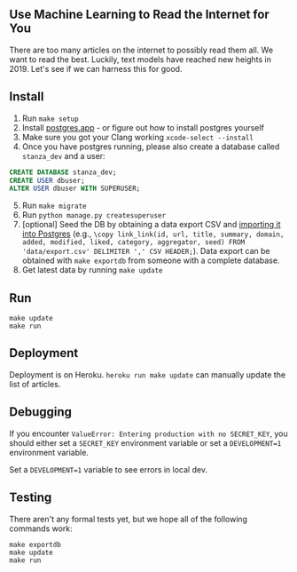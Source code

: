 ## Use Machine Learning to Read the Internet for You

There are too many articles on the internet to possibly read them all. We want to read the best. Luckily, text models have reached new heights in 2019. Let's see if we can harness this for good.

## Install

1. Run `make setup`
2. Install [postgres.app](https://postgresapp.com/downloads.html) - or figure out how to install
 postgres yourself
3. Make sure you got your Clang working `xcode-select --install`
4. Once you have postgres running, please also create a database called `stanza_dev` and a user:

 ```sql
 CREATE DATABASE stanza_dev;
 CREATE USER dbuser;
 ALTER USER dbuser WITH SUPERUSER;
 ```

5. Run `make migrate`
6. Run `python manage.py createsuperuser`
7. [optional] Seed the DB by obtaining a data export CSV and [importing it into Postgres](https://www.postgresqltutorial.com/import-csv-file-into-posgresql-table/) (e.g., `\copy link_link(id, url, title, summary, domain, added, modified, liked, category, aggregator, seed) FROM 'data/export.csv' DELIMITER ',' CSV HEADER;`). Data export can be obtained with `make exportdb` from someone with a complete database.
8. Get latest data by running `make update`


## Run

```
make update
make run
```


## Deployment

Deployment is on Heroku. `heroku run make update` can manually update the list of articles.


## Debugging 

If you encounter `ValueError: Entering production with no SECRET_KEY`, you should either set a `SECRET_KEY` environment variable or set a `DEVELOPMENT=1` environment variable.

Set a `DEVELOPMENT=1` variable to see errors in local dev.


## Testing

There aren't any formal tests yet, but we hope all of the following commands work:

```
make exportdb
make update
make run
```

